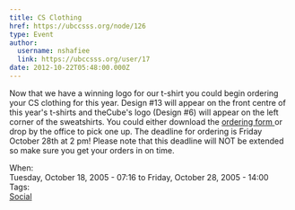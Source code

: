 ```yaml
---
title: CS Clothing 
href: https://ubccsss.org/node/126
type: Event
author:
  username: nshafiee
  link: https://ubccsss.org/user/17
date: 2012-10-22T05:48:00.000Z
---
```


<div class="field field-name-body field-type-text-with-summary field-label-hidden"><div class="field-items"><div class="field-item even"><p>Now that we have a winning logo for our t-shirt you could begin ordering your CS clothing for this year. Design #13 will appear on the front centre of this year&apos;s t-shirts and theCube&apos;s logo (Design #6) will appear on the left corner of the sweatshirts. You could either download the <a href="/files/OrderFormCorrected.pdf">ordering form </a> or drop by the office to pick one up. The deadline for ordering is Friday October 28th at 2 pm! Please note that this deadline will NOT be extended so make sure you get your orders in on time.</p>
</div></div></div><div class="field field-name-field-dates field-type-datetime field-label-above"><div class="field-label">When:&#xA0;</div><div class="field-items"><div class="field-item even"><span class="date-display-range"><span class="date-display-start">Tuesday, October 18, 2005 - 07:16</span> to <span class="date-display-end">Friday, October 28, 2005 - 14:00</span></span></div></div></div>    <footer>
    <div class="field field-name-field-tags field-type-taxonomy-term-reference field-label-above"><div class="field-label">Tags:&#xA0;</div><div class="field-items"><div class="field-item even"><a href="/social">Social</a></div></div></div>      </footer>